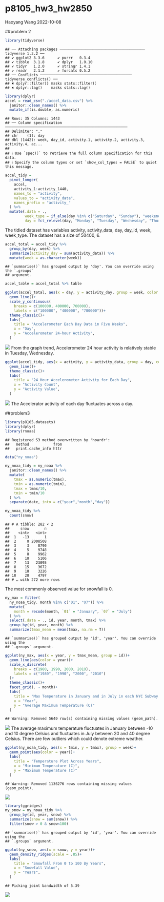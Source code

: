 p8105_hw3_hw2850
================
Haoyang Wang
2022-10-08

\##problem 2

``` r
library(tidyverse)
```

    ## ── Attaching packages ─────────────────────────────────────── tidyverse 1.3.2 ──
    ## ✔ ggplot2 3.3.6      ✔ purrr   0.3.4 
    ## ✔ tibble  3.1.8      ✔ dplyr   1.0.10
    ## ✔ tidyr   1.2.0      ✔ stringr 1.4.1 
    ## ✔ readr   2.1.2      ✔ forcats 0.5.2 
    ## ── Conflicts ────────────────────────────────────────── tidyverse_conflicts() ──
    ## ✖ dplyr::filter() masks stats::filter()
    ## ✖ dplyr::lag()    masks stats::lag()

``` r
library(dplyr)
accel = read_csv("./accel_data.csv") %>% 
  janitor::clean_names() %>% 
  mutate_if(is.double, as.numeric)
```

    ## Rows: 35 Columns: 1443
    ## ── Column specification ────────────────────────────────────────────────────────
    ## Delimiter: ","
    ## chr    (1): day
    ## dbl (1442): week, day_id, activity.1, activity.2, activity.3, activity.4, ac...
    ## 
    ## ℹ Use `spec()` to retrieve the full column specification for this data.
    ## ℹ Specify the column types or set `show_col_types = FALSE` to quiet this message.

``` r
accel_tidy = 
  pivot_longer(
    accel,
    activity_1:activity_1440,
    names_to = "activity",
    values_to = "activity_data",
    names_prefix = "activity_"
  ) %>% 
  mutate(.data = ., 
         week_type = if_else(day %in% c("Saturday", "Sunday"), "weekend", "weekday"),
         day = fct_relevel(day, "Monday", "Tuesday", "Wednesday", "Thursday", "Friday", "Saturday", "Sunday")) 
```

The tidied dataset has variables activity, activity_data, day, day_id,
week, week_type. The dataset has a size of 50400, 6.

``` r
accel_total = accel_tidy %>%  
  group_by(day, week) %>% 
  summarize(activity_day = sum(activity_data)) %>% 
  mutate(week = as.character(week))
```

    ## `summarise()` has grouped output by 'day'. You can override using the `.groups`
    ## argument.

``` r
accel_table = accel_total %>% table
```

``` r
ggplot(accel_total, aes(x = day, y = activity_day, group = week, color = week))+
  geom_line()+ 
  scale_y_continuous(
    breaks = c(100000, 400000, 700000),
    labels = c("100000", "400000", "700000"))+
  theme_classic()+
  labs(
    title = "Accelerometer Each Day Data in Five Weeks",
    x = "Day",
    y = "Accelerometer 24-hour Activity",
  )
```

![](p8105_hw3_hw2850_files/figure-gfm/unnamed-chunk-4-1.png)<!-- -->
From the graph trend, Accelerometer 24 hour activity is relatively
stable in Tuesday, Wednesday.

``` r
ggplot(accel_tidy, aes(x = activity, y = activity_data, group = day, color = day))+
  geom_line()+
  theme_classic()+
  labs(
    title = "24 Hour Accelerometer Activity for Each Day",
    x = "Activity Count",
    y = "Activity Value",
  )
```

![](p8105_hw3_hw2850_files/figure-gfm/unnamed-chunk-5-1.png)<!-- --> The
Accelerator activity of each day fluctuates across a day.

\##problem3

``` r
library(p8105.datasets)
library(dplyr)
library(rnoaa)
```

    ## Registered S3 method overwritten by 'hoardr':
    ##   method           from
    ##   print.cache_info httr

``` r
data("ny_noaa")

ny_noaa_tidy = ny_noaa %>% 
  janitor::clean_names() %>% 
  mutate(
    tmax = as.numeric(tmax),
    tmin = as.numeric(tmin),
    tmax = tmax/10,
    tmin = tmin/10
  ) %>% 
  separate(date, into = c("year","month","day"))

ny_noaa_tidy %>% 
  count(snow)
```

    ## # A tibble: 282 × 2
    ##     snow       n
    ##    <int>   <int>
    ##  1   -13       1
    ##  2     0 2008508
    ##  3     3    8790
    ##  4     5    9748
    ##  5     8    9962
    ##  6    10    5106
    ##  7    13   23095
    ##  8    15    3672
    ##  9    18    3226
    ## 10    20    4797
    ## # … with 272 more rows

The most commonly observed value for snowfall is 0.

``` r
ny_max = filter(
  ny_noaa_tidy, month %in% c("01", "07")) %>% 
  mutate(
    month = recode(month, `01` = "January", `07` = "July")
  ) %>% 
  select(.data = ., id, year, month, tmax) %>% 
  group_by(id, year, month) %>% 
  summarize(tmax_mean = mean(tmax, na.rm = T)) 
```

    ## `summarise()` has grouped output by 'id', 'year'. You can override using the
    ## `.groups` argument.

``` r
ggplot(ny_max, aes(x = year, y = tmax_mean, group = id))+
  geom_line(aes(color = year))+
  scale_x_discrete(
    breaks = c(1980, 1990, 2000, 2010),
    labels = c("1980", "1990", "2000", "2010")
  )+
  theme_classic()+
  facet_grid(. ~ month)+
  labs(
    title = "Max Temperature in January and in July in each NYC Subway Station Across Years",
    x = "Year",
    y = "Average Maximum Temperature (C)"
  )
```

    ## Warning: Removed 5640 row(s) containing missing values (geom_path).

![](p8105_hw3_hw2850_files/figure-gfm/unnamed-chunk-7-1.png)<!-- --> The
average maximum temperature fluctuates in January between -10 and 10
degree Celsius and fluctuates in July between 20 and 40 degree Celsius.
There are few outliers which could denote extreme weather.

``` r
ggplot(ny_noaa_tidy, aes(x = tmin, y = tmax), group = week)+
  geom_point(aes(color = year))+
  labs(
    title = "Temperature Plot Across Years",
    x = "Minimum Temperature (C)",
    y = "Maximum Temperature (C)"
  )
```

    ## Warning: Removed 1136276 rows containing missing values (geom_point).

![](p8105_hw3_hw2850_files/figure-gfm/unnamed-chunk-8-1.png)<!-- -->

``` r
library(ggridges)
ny_snow = ny_noaa_tidy %>% 
  group_by(id, year, snow) %>% 
  summarize(snow = sum(snow)) %>% 
  filter(snow > 0 & snow<100)
```

    ## `summarise()` has grouped output by 'id', 'year'. You can override using the
    ## `.groups` argument.

``` r
ggplot(ny_snow, aes(x = snow, y = year))+
  geom_density_ridges(scale = .85)+
  labs(
    title = "Snowfall From 0 to 100 By Years",
    x = "Snowfall Value",
    y = "Years",
  )
```

    ## Picking joint bandwidth of 5.39

![](p8105_hw3_hw2850_files/figure-gfm/unnamed-chunk-9-1.png)<!-- -->
